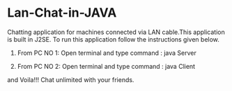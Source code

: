 Lan-Chat-in-JAVA
================

Chatting application for machines connected via LAN cable.This application is built in J2SE.
To run this application follow the instructions given below.

1) From PC NO 1:
Open terminal and type command : java Server

2) From PC NO 2:
Open terminal and type command : java Client

and Voila!!! Chat unlimited with your friends.
